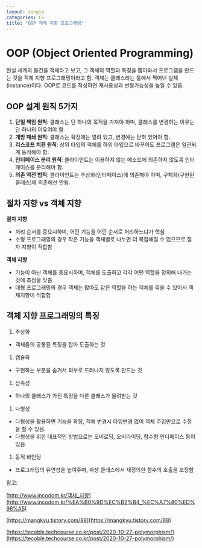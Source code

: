 ```yaml
---
layout: single
categories: CS
title: "OOP 객체 지향 프로그래밍"
---
```

# OOP (Object Oriented Programming)

현실 세계의 물건을 객체라고 보고, 그 객체의 역할과 특징을 뽑아와서 프로그램을 만드는 것을 객체 지향 프로그래밍이라고 함. 객체는 클래스라는 틀에서 찍어낸 실체(instance)이다. OOP로 코드를 작성하면 재사용성과 변형가능성을 높일 수 있음.

## OOP 설계 원칙 5가지

1. **단일 책임 원칙**: 클래스는 단 하나의 목적을 가져야 하며, 클래스를 변경하는 이유는 단 하나의 이유여야 함
2. **개방 패쇄 원칙**: 클래스는 확장에는 열려 있고, 변경에는 닫혀 있어야 함.
3. **리스코프 치환 원칙**: 상위 타입의 객체를 하위 타입으로 바꾸어도 프로그램은 일관되게 동작해야 함.
4. **인터페이스 분리 원칙**: 클라이언트는 이용하지 않는 메소드에 의존하지 않도록 인터페이스를 분리해야 함.
5. **의존 역전 법칙**: 클라이언트는 추상화(인터페이스)에 의존해야 하며, 구체화(구현된 클래스)에 의존해선 안됨.

## 절차 지향 vs 객체 지향

**절차 지향**

- 처리 순서를 중요시하며, 어떤 기능을 어떤 순서로 처리하느냐가 핵심
- 소형 프로그래밍의 경우 작은 기능을 객체별로 나누면 더 복잡해질 수 있으므로 절차 지향이 적합함

**객체 지향**

- 기능이 아닌 객체를 중요시하며, 객체를 도출하고 각각 어떤 역할을 정의해 나가는 것에 초점을 맞춤
- 대형 프로그래밍의 경우 객체는 많아도 같은 역할을 하는 객체를 묶을 수 있어서 객체지향이 적합함

## 객체 지향 프로그래밍의 특징

1. 추상화
- 객체들의 공통된 특징을 잡아 도출하는 것

1. 캡슐화
- 구현하는 부분을 숨겨서 외부로 드러나지 않도록 만드는 것

1. 상속성
- 하나의 클래스가 가진 특징을 다른 클래스가 물려받는 것

1. 다형성
- 다형성을 활용하면 기능을 확장, 객체 변경시 타입변경 없이 객체 주입만으로 수정을 할 수 있음.
- 다형성을 위한 대표적인 방법으로는 오버로딩, 오버라이딩, 함수형 인터페이스 등이 있음

1. 동적 바인딩
- 프로그래밍의 유연성을 높여주며, 파생 클래스에서 재정의한 함수의 호출을 보장함 <br>

참고:

[http://www.incodom.kr/객체_지향](http://www.incodom.kr/%EA%B0%9D%EC%B2%B4_%EC%A7%80%ED%96%A5)

[https://mangkyu.tistory.com/88](https://mangkyu.tistory.com/88)

[https://tecoble.techcourse.co.kr/post/2020-10-27-polymorphism/](https://tecoble.techcourse.co.kr/post/2020-10-27-polymorphism/)